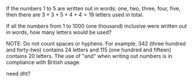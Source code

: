 If the numbers $1$ to $5$ are written out in words: one, two, three, four, five, then there are $3 + 3 + 5 + 4 + 4 = 19$ letters used in total.

If all the numbers from $1$ to $1000$ (one thousand) inclusive were written out in words, how many letters would be used?

NOTE: Do not count spaces or hyphens. For example, $342$ (three hundred and forty-two) contains $24$ letters and $115$ (one hundred and fifteen) contains $20$ letters. The use of "and" when writing out numbers is in compliance with British usage.

need dht?
